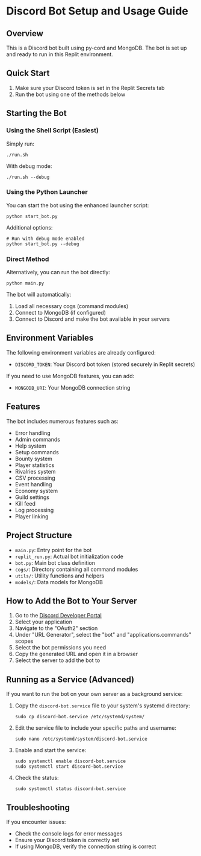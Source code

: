 # Discord Bot Setup and Usage Guide

## Overview
This is a Discord bot built using py-cord and MongoDB. The bot is set up and ready to run in this Replit environment.

## Quick Start
1. Make sure your Discord token is set in the Replit Secrets tab
2. Run the bot using one of the methods below

## Starting the Bot

### Using the Shell Script (Easiest)
Simply run:
```
./run.sh
```

With debug mode:
```
./run.sh --debug
```

### Using the Python Launcher
You can start the bot using the enhanced launcher script:
```
python start_bot.py
```

Additional options:
```
# Run with debug mode enabled
python start_bot.py --debug
```

### Direct Method
Alternatively, you can run the bot directly:
```
python main.py
```

The bot will automatically:
1. Load all necessary cogs (command modules)
2. Connect to MongoDB (if configured)
3. Connect to Discord and make the bot available in your servers

## Environment Variables
The following environment variables are already configured:
- `DISCORD_TOKEN`: Your Discord bot token (stored securely in Replit secrets)

If you need to use MongoDB features, you can add:
- `MONGODB_URI`: Your MongoDB connection string

## Features
The bot includes numerous features such as:
- Error handling
- Admin commands
- Help system
- Setup commands
- Bounty system
- Player statistics
- Rivalries system
- CSV processing
- Event handling
- Economy system
- Guild settings
- Kill feed
- Log processing
- Player linking

## Project Structure
- `main.py`: Entry point for the bot
- `replit_run.py`: Actual bot initialization code
- `bot.py`: Main bot class definition
- `cogs/`: Directory containing all command modules
- `utils/`: Utility functions and helpers
- `models/`: Data models for MongoDB

## How to Add the Bot to Your Server
1. Go to the [Discord Developer Portal](https://discord.com/developers/applications)
2. Select your application
3. Navigate to the "OAuth2" section
4. Under "URL Generator", select the "bot" and "applications.commands" scopes
5. Select the bot permissions you need
6. Copy the generated URL and open it in a browser
7. Select the server to add the bot to

## Running as a Service (Advanced)
If you want to run the bot on your own server as a background service:

1. Copy the `discord-bot.service` file to your system's systemd directory:
   ```
   sudo cp discord-bot.service /etc/systemd/system/
   ```

2. Edit the service file to include your specific paths and username:
   ```
   sudo nano /etc/systemd/system/discord-bot.service
   ```

3. Enable and start the service:
   ```
   sudo systemctl enable discord-bot.service
   sudo systemctl start discord-bot.service
   ```

4. Check the status:
   ```
   sudo systemctl status discord-bot.service
   ```

## Troubleshooting
If you encounter issues:
- Check the console logs for error messages
- Ensure your Discord token is correctly set
- If using MongoDB, verify the connection string is correct